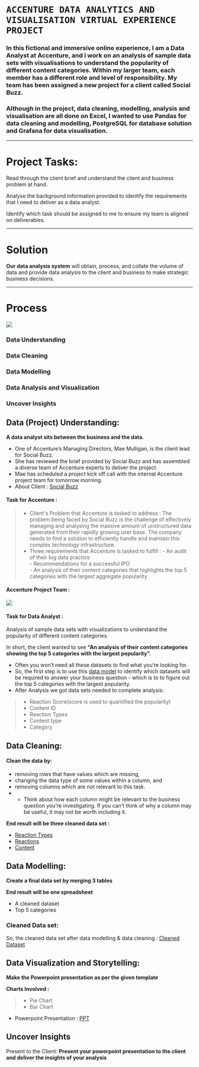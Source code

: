 # `ACCENTURE DATA ANALYTICS AND VISUALISATION VIRTUAL EXPERIENCE PROJECT`

### In this fictional and immersive online experience, I am a Data Analyst at Accenture, and I work on an analysis of sample data sets with visualisations to understand the popularity of different content categories. Within my larger team, each member has a different role and level of responsibility. My team has been assigned a new project for a client called Social Buzz. 

### Although in the project, data cleaning, modelling, analysis and visualisation are all done on Excel, I wanted to use Pandas for data cleaning and modelling, PostgreSQL for database solution and Grafana for data visualisation. 

----

# Project Tasks:
Read through the client brief and understand the client and business problem at hand.

Analyse the background information provided to identify the requirements that I need to deliver as a data analyst. 

Identify which task should be assigned to me to ensure my team is aligned on deliverables.

----

# Solution

**Our data analysis system** will obtain, process, and collate the volume of data and provide data analysis to the client and business to make strategic business decisions.

----
# Process
![](./docs/data_analytics_process.jpg)
### Data Understanding 
### Data Cleaning 
###  Data Modelling 
### Data Analysis and Visualization
### Uncover Insights



## Data (Project) Understanding:
**A data analyst sits between the business and the data.**

 - One of Accenture’s Managing Directors, Mae Mulligan, is the client lead for Social Buzz.
 - She has reviewed the brief provided by Social Buzz and has assembled a diverse team of Accenture experts to deliver the project.
 - Mae has scheduled a project kick off call with the internal Accenture project team for tomorrow morning.
 - About Client : [Social Buzz](https://github.com/Sinhaaz/Accenture-Data-Analytics-and-Visualization-Virtual-Internship/blob/main/Data_Analytics%20Client%20Brief.pdf)

#### Task for Accenture : 

 >- Client's Problem that Accenture is tasked to address :  The problem being faced by Social Buzz is the challenge of effectively managing and analysing the massive amount of unstructured data generated from their rapidly growing user base. The company needs to find a solution to efficiently handle and maintain this complex technology infrastructure.
 >- Three requirements that Accenture is tasked to fulfill :
              - An audit of their big data practice ​                                                     
              - Recommendations for a successful IPO ​                                    
              - An analysis of their content categories that highlights the top 5 categories with the largest aggregate popularity​

 
 #### Accenture Project Team :
 <img src = "Project Team.png">
 
 #### Task for Data Analyst :
Analysis of sample data sets with visualizations to understand the popularity of different content categories.

In short, the client wanted to see **“An analysis of their content categories showing the top 5 categories with the largest popularity”.** 


 - Often you won’t need all these datasets to find what you’re looking for.
 - So, the first step is to use this [data model](https://github.com/Sinhaaz/Accenture-Data-Analytics-and-Visualization-Virtual-Internship/blob/main/Data%20model.pdf) to identify which datasets will be required to answer your business question - which is to to figure out the top 5 categories with the largest popularity.
 - After Analysis we got data sets needed to complete analysis:
 >- Reaction Score(score is used to quantified the popularity)
 >- Content ID
 >- Reaction Types
 >- Content type
 >- Category
 
## Data Cleaning:
#### Clean the data by:
 - removing rows that have values which are missing,
 - changing the data type of some values within a column, and
 - removing columns which are not relevant to this task.
 - - Think about how each column might be relevant to the business question you’re investigating. If you can’t think of why a column may be useful, it may not be worth including it.

**End result will be three cleaned data set :**
 - [Reaction Types](https://github.com/Sinhaaz/Accenture-Data-Analytics-and-Visualization-Virtual-Internship/blob/main/ReactionTypes.csv)
 - [Reactions](https://github.com/Sinhaaz/Accenture-Data-Analytics-and-Visualization-Virtual-Internship/blob/main/Reactions.csv)
 - [Content](https://github.com/Sinhaaz/Accenture-Data-Analytics-and-Visualization-Virtual-Internship/blob/main/Content.csv)

## Data Modelling:

**Create a final data set by merging 3 tables**

**End result will be one spreadsheet**
 - A cleaned dataset
 - Top 5 categories
 
 ### Cleaned Data set:
 So, the cleaned data set after data modelling & data cleaning : [Cleaned Dataset](https://github.com/Sinhaaz/Accenture-Data-Analytics-and-Visualization-Virtual-Internship/blob/main/Cleaned%20Dataset.xlsx)
 

 ## Data Visualization and Storytelling:
 **Make the Powerpoint presentation as per the given template**
 
 **Charts Involved :**
  >- Pie Chart
  >- Bar Chart
  
 - Powerpoint Presentation : [PPT](https://github.com/Sinhaaz/Accenture-Data-Analytics-and-Visualization-Virtual-Internship/blob/main/PowerPoint%20presentation.pptx)
 

 ## Uncover Insights
 
 Present to the Client:
 **Present your powerpoint presentation to the client and deliver the insights of your analysis** 
 

